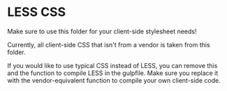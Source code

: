 # LESS CSS

Make sure to use this folder for your client-side stylesheet needs!

Currently, all client-side CSS that isn't from a vendor is taken from this folder.

If you would like to use typical CSS instead of  LESS, you can remove this and the function to compile LESS in the gulpfile. Make sure you replace it with the vendor-equivalent function to compile your own client-side code.
